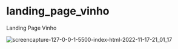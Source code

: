 # landing_page_vinho
Landing Page Vinho


![screencapture-127-0-0-1-5500-index-html-2022-11-17-21_01_17](https://user-images.githubusercontent.com/87885921/202586512-1f37bb64-d97b-4db7-8515-8b1f0d9f2eb6.png)
